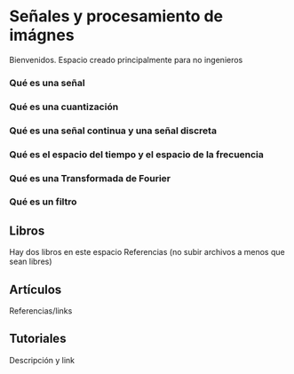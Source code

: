 # Señales y procesamiento de imágnes
Bienvenidos. Espacio creado principalmente para no ingenieros

### Qué es una señal

### Qué es una cuantización

### Qué es una señal continua y una señal discreta

### Qué es el espacio del tiempo y el espacio de la frecuencia

### Qué es una Transformada de Fourier

### Qué es un filtro

## Libros

Hay dos libros en este espacio
Referencias (no subir archivos a menos que sean libres)

## Artículos

Referencias/links

## Tutoriales

Descripción y link


	


